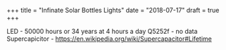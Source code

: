 +++
title = "Infinate Solar Bottles Lights"
date = "2018-07-17"
draft = true
+++

LED - 50000 hours or 34 years at 4 hours a day
Q5252f - no data
Supercapicitor - https://en.wikipedia.org/wiki/Supercapacitor#Lifetime
